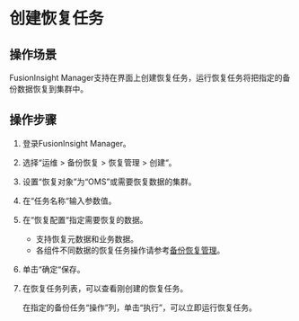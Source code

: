 # 创建恢复任务<a name="admin_guide_000082"></a>

## 操作场景<a name="zh-cn_topic_0263899541_section866985311322"></a>

FusionInsight Manager支持在界面上创建恢复任务，运行恢复任务将把指定的备份数据恢复到集群中。

## 操作步骤<a name="zh-cn_topic_0263899541_section9532131244316"></a>

1.  登录FusionInsight Manager。
2.  选择“运维  \>  备份恢复  \>  恢复管理  \>  创建“。
3.  设置“恢复对象”为“OMS”或需要恢复数据的集群。
4.  在“任务名称“输入参数值。
5.  在“恢复配置“指定需要恢复的数据。
    -   支持恢复元数据和业务数据。
    -   各组件不同数据的恢复任务操作请参考[备份恢复管理](备份恢复管理.md#admin_guide_000198)。

6.  单击“确定“保存。
7.  在恢复任务列表，可以查看刚创建的恢复任务。

    在指定的备份任务“操作”列，单击“执行”，可以立即运行恢复任务。


